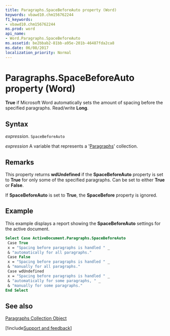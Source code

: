 ```yaml
---
title: Paragraphs.SpaceBeforeAuto property (Word)
keywords: vbawd10.chm156762244
f1_keywords:
- vbawd10.chm156762244
ms.prod: word
api_name:
- Word.Paragraphs.SpaceBeforeAuto
ms.assetid: be2bbab2-81bb-a95e-201b-46487fda2ca8
ms.date: 06/08/2017
localization_priority: Normal
---
```



# Paragraphs.SpaceBeforeAuto property (Word)

 **True** if Microsoft Word automatically sets the amount of spacing before the specified paragraphs. Read/write **Long**.


## Syntax

_expression_. `SpaceBeforeAuto`

_expression_ A variable that represents a '[Paragraphs](Word.paragraphs.md)' collection.


## Remarks

This property returns  **wdUndefined** if the **SpaceBeforeAuto** property is set to **True** for only some of the specified paragraphs. Can be set to either **True** or **False**.

If  **SpaceBeforeAuto** is set to **True**, the **SpaceBefore** property is ignored.


## Example

This example displays a report showing the  **SpaceBeforeAuto** settings for the active document.


```vb
Select Case ActiveDocument.Paragraphs.SpaceBeforeAuto 
 Case True 
 x = "Spacing before paragraphs is handled " _ 
 & "automatically for all paragraphs." 
 Case False 
 x = "Spacing before paragraphs is handled " _ 
 & "manually for all paragraphs." 
 Case wdUndefined 
 x = "Spacing before paragraphs is handled " _ 
 & "automatically for some paragraphs, " _ 
 & "manually for some paragraphs." 
End Select
```


## See also


[Paragraphs Collection Object](Word.paragraphs.md)

[!include[Support and feedback](~/includes/feedback-boilerplate.md)]